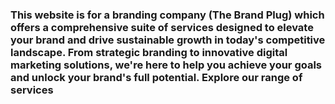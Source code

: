 ### This website is for a branding company (The Brand Plug) which offers a comprehensive suite of services designed to elevate your brand and drive sustainable growth in today's competitive landscape. From strategic branding to innovative  digital marketing solutions, we're here to help you achieve your goals and unlock your brand's full potential. Explore our range of services  
